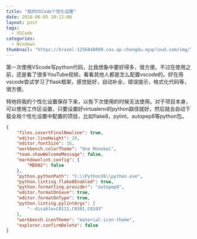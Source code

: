 ```yaml
---
title: "我的VSCode个性化设置"
date: 2018-06-05 20:12:00
layout: post
tags: 
  - VSCode
categories:
  - Windows
thumbnail: "https://krazel-1256848099.cos.ap-chengdu.myqcloud.com/img/TIM-20180605201127.png"
---
```


第一次使用VScode写python代码，比我想象中要好得多，很方便。不过在使用之前，还是看了很多YouTube视频，看看其他人都是怎么配置vscode的。好在用vscode尝试学习了flask框架，感觉挺好，自动补全，错误提示，格式化代码等，很方便。

<!--more-->


特地将我的个性化设置保存下来，以免下次使用的时候无法使用。对于项目本身，可以使用工作区设置，只要设置好virtualenv的python路径就好，然后就会自动下载全局个性化设置中配置的项目，比如flake8，pylint，autopep8等python包。


```json
{
    "files.insertFinalNewline": true,
    "editor.lineHeight": 20,
    "editor.fontSize": 16,
    "workbench.colorTheme": "One Monokai",
    "team.showWelcomeMessage": false,
    "markdownlint.config": {
        "MD002": false
    },
    "python.pythonPath": "C:\\Python36\\python.exe",
    "python.linting.flake8Enabled": true,
    "python.formatting.provider": "autopep8",
    "editor.formatOnSave": true,
    "editor.formatOnType": true,
    "python.linting.pylintArgs": [
        "--disable=C0111,C0301,C0103"
    ],
    "workbench.iconTheme": "material-icon-theme",
    "explorer.confirmDelete": false
}
```
